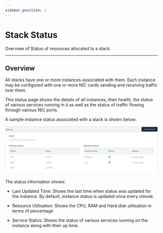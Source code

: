 ```yaml
---
sidebar_position: 1
---
```


# Stack Status

Overview of Status of resources allocated to a stack

---

## Overview

All stacks have one or more instances associated with them. Each instance may be configured with one or more NIC cards sending and receiving traffic over them.

This status page shows the details of all instances, their health, the status of various services running in it as well as the status of traffic flowing through various NIC ports.

A sample instance status associated with a stack is shown below:

![stackstatus](/img/platform/v6/docs/stack_status1.png)

The status information shows: 

- Last Updated Time: Shows the last time when status was updated for the instance. By default, instance status is updated once every minute.

- Resource Utilisation: Shows the CPU, RAM and Hard disk utilisation in terms of percentage

- Service Status: Shows the status of various services running on the instance along with their up time.